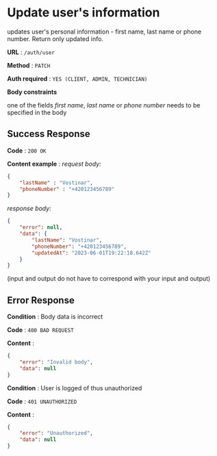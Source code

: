 # Update user's information

updates user's personal information - first name, last name or phone number. Return only updated info.

**URL** : `/auth/user`

**Method** : `PATCH`

**Auth required** : `YES (CLIENT, ADMIN, TECHNICIAN)`

**Body constraints**

one of the fields *first name*, *last name* or *phone number* needs to be specified in the body

## Success Response

**Code** : `200 OK`

**Content example** :
*request body:*
```json
{
	"lastName" : "Vostinar",
	"phoneNumber" : "+420123456789"
}
```
*response body:*
```json
{
	"error": null,
	"data": {
		"lastName": "Vostinar",
		"phoneNumber": "+420123456789",
		"updatedAt": "2023-06-01T19:22:18.642Z"
	}
}
```
(input and output do not have to correspond with your input and output)
## Error Response

**Condition** : Body data is incorrect

**Code** : `400 BAD REQUEST`

**Content** :
```json
{
	"error": "Invalid body",
	"data": null
}
```

**Condition** : User is logged of thus unauthorized

**Code** : `401 UNAUTHORIZED`

**Content** :
```json
{
	"error": "Unauthorized",
	"data": null
}
```
